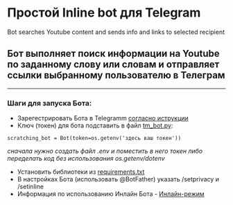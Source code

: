 # Простой Inline bot для Telegram
Bot searches Youtube content and sends info and links to selected recipient
## Бот выполняет поиск информации на Youtube по заданному слову или словам и отправляет ссылки выбранному пользователю в Телеграм

---

### Шаги для запуска Бота:
- Зарегестрировать Бота в Telegramm [согласно иструкции](https://tlgrm.ru/docs/bots#botfather)
- Ключ (токен) для бота подставить в файл [tm_bot.py](https://github.com/ViolinaS/Simple-Telegramm-InlineBot/blob/main/tm_bot.py):

``scratching_bot = Bot(token=os.getenv('здесь ваш токен'))``
  
  *сначала нужно создать файл .env и поместить в него токен либо переделать код без использования os.getenv/dotenv*
  
  

- Установить библиотеки из [requirements.txt](https://github.com/ViolinaS/Simple-Telegramm-InlineBot/blob/main/requirements.txt)
- В настройках Бота (использовать @BotFather) указать /setprivacy и /setinline
- Информация по использованию Инлайн Бота - [Инлайн-режим](https://tlgrm.ru/docs/bots#inline-mode)
